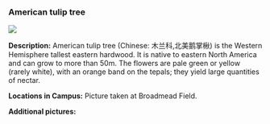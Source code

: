 ### American tulip tree

![](http://www.astro.princeton.edu/~ruixu/fig/Tuliptree.jpg)

**Description:**  American tulip tree (Chinese: 木兰科,北美鹅掌楸) is the Western Hemisphere tallest eastern hardwood.  It is native to eastern North America and can grow to more than 50m. The flowers are pale green or yellow (rarely white), with an orange band on the tepals; they yield large quantities of nectar.

**Locations in Campus:** Picture taken at Broadmead Field.

**Additional pictures:**
